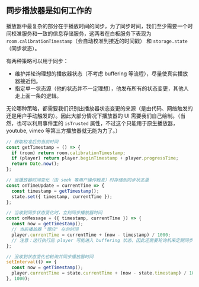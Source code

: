## 同步播放器是如何工作的

播放器中最复杂的部分在于播放时间的同步，为了同步时间，我们至少需要一个时间校准服务和一致的信息存储服务，这两者在白板服务下表现为 `room.calibrationTimestamp`（会自动校准到接近的时间戳） 和 `storage.state`（同步状态）。

有两种策略可以用于同步：

- 维护并轮询理想的播放器状态（不考虑 buffering 等流程），尽量使真实播放器接近他。
- 指定单一状态源（他的状态并不一定理想），他发布所有的状态变更，其他人走上面一条的逻辑。

无论哪种策略，都需要我们识别出播放器状态变更的来源（是由代码、网络触发的还是用户手动触发的）。因此大部分情况下播放器的 UI 需要我们自己绘制。（当然，也可以利用事件里的 `isTrusted` 属性，不过这个只能用于原生播放器，youtube, vimeo 等第三方播放器就无能为力了。）

```ts
// 获取校准后的当前时间
const getTimestamp = () => {
  if (room) return room.calibrationTimestamp;
  if (player) return player.beginTimestamp + player.progressTime;
  return Date.now();
};

// 当播放器时间变化（由 seek 等用户操作触发）时存储到同步状态里
const onTimeUpdate = currentTime => {
  const timestamp = getTimestamp();
  state.set({ timestamp, currentTime });
};

// 当收到同步状态变化时，立刻同步播放器时间
const onMessage = ({ timestamp, currentTime }) => {
  const now = getTimestamp();
  // 当前播放器 "理应" 在的时间
  player.currentTime = currentTime + (now - timestamp) / 1000;
  // 注意：这行执行后 player 可能进入 buffering 状态，因此还需要轮询机来定期同步时间
};

// 没收到状态变化也轮询并同步播放器时间
setInterval(() => {
  const now = getTimestamp();
  player.currentTime = state.currentTime + (now - state.timestamp) / 1000;
}, 1000);
```
